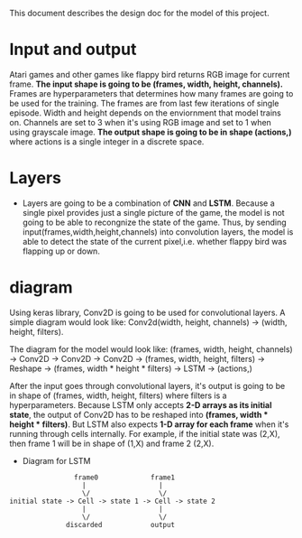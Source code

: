 This document describes the design doc for the model of this project.

# Input and output
Atari games and other games like flappy bird returns RGB image for current frame. 
**The input shape is going to be (frames, width, height, channels).**
Frames are hyperparameters that determines how many frames are going to be used for the training. The frames are from last few iterations of single episode.
Width and height depends on the enviornment that model trains on. Channels are set to 3 when it's using RGB image and set to 1 when using grayscale image.
**The output shape is going to be in shape (actions,)** where actions is a single integer in a discrete space. 

# Layers
- Layers are going to be a combination of **CNN** and **LSTM**. Because a single pixel provides just a single picture of the game, the model is not going to be able to recongnize the state of the game. Thus, by sending input(frames,width,height,channels) into convolution layers, the model is able to detect the state of the current pixel,i.e. whether flappy bird was flapping up or down.

# diagram
Using keras library, Conv2D is going to be used for convolutional layers. A simple diagram would look like:
Conv2d(width, height, channels) -> (width, height, filters).<br/>

The diagram for the model would look like: (frames, width, height, channels) -> Conv2D -> Conv2D -> Conv2D -> (frames, width, height, filters) -> Reshape -> (frames, width * height * filters) -> LSTM -> (actions,) <br/>

After the input goes through convolutional layers, it's output is going to be in shape of (frames, width, height, filters) where filters is a hyperparameters. Because LSTM only accepts **2-D arrays as its initial state**, the output of Conv2D has to be reshaped into **(frames, width * height * filters)**. But LSTM also expects **1-D array for each frame** when it's running through cells internally. For example, if the initial state was (2,X), then frame 1 will be in shape of (1,X) and frame 2 (2,X). 

- Diagram for LSTM
```
                frame0             frame1
                  |                  |
                  \/                 \/
initial state -> Cell -> state 1 -> Cell -> state 2
                  |                  |
                  \/                 \/
              discarded            output
```
